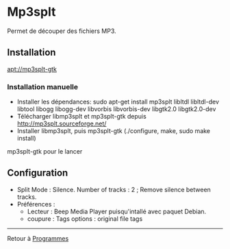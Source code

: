 # Mp3splt

Permet de découper des fichiers MP3.

## Installation

[apt://mp3splt-gtk](apt://mp3splt-gtk)

### Installation manuelle

- Installer les dépendances: sudo apt-get install mp3splt libltdl
  libltdl-dev libtool libogg libogg-dev libvorbis libvorbis-dev
  libgtk2.0 libgtk2.0-dev
- Télécharger libmp3splt et mp3splt-gtk depuis
  <http://mp3splt.sourceforge.net/>
- Installer libmp3splt, puis mp3splt-gtk (./configure, make, sudo make
  install)

mp3splt-gtk pour le lancer

## Configuration

- Split Mode : Silence. Number of tracks : 2 ; Remove silence between
  tracks.
- Préférences :
  - Lecteur : Beep Media Player puisqu'intallé avec paquet Debian.
  - coupure : Tags options : original file tags

------------------------------------------------------------------------

Retour à [Programmes](Programmes "wikilink")
